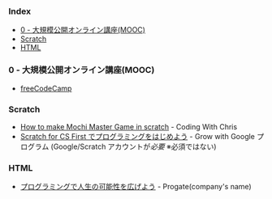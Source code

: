 ### Index

* [0 - 大規模公開オンライン講座(MOOC)](#0---mooc)
* [Scratch](#scratch)
* [HTML](#HTML)


### <a id="0---mooc"></a>0 - 大規模公開オンライン講座(MOOC)

* [freeCodeCamp](https://www.freecodecamp.org/japanese)


### Scratch

* [How to make Mochi Master Game in scratch](https://www.youtube.com/watch?v=1cCth98Y2Lo) - Coding With Chris
* [Scratch for CS First でプログラミングをはじめよう](https://csfirst.withgoogle.com/c/cs-first/ja/welcome-to-cs-first/overview.html) - Grow with Google プログラム (Google/Scratch アカウントが*必要* ※必須ではない)

### HTML 

* [プログラミングで人生の可能性を広げよう](https://prog-8.com0) - Progate(company's name) 
